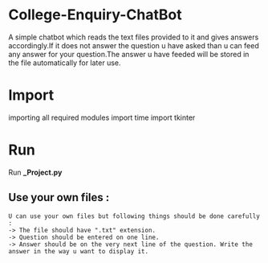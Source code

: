 # College-Enquiry-ChatBot
A simple chatbot which reads the text files provided to it and gives answers accordingly.If it does not answer the question u have asked than u can feed any answer for your question.The answer u have feeded will be stored in the file automatically for later use.

# Import
importing all required modules
import time
import tkinter

# Run
Run **_Project.py**

## Use your own files :
    U can use your own files but following things should be done carefully :
    -> The file should have ".txt" extension.
    -> Question should be entered on one line.
    -> Answer should be on the very next line of the question. Write the answer in the way u want to display it.
   
